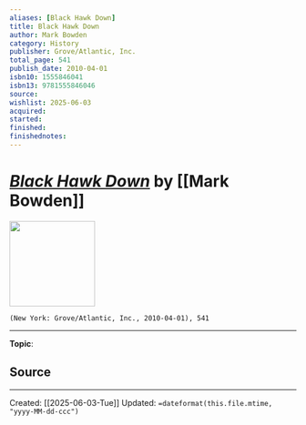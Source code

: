 ```yaml
---
aliases: [Black Hawk Down]
title: Black Hawk Down
author: Mark Bowden
category: History
publisher: Grove/Atlantic, Inc.
total_page: 541
publish_date: 2010-04-01
isbn10: 1555846041
isbn13: 9781555846046
source: 
wishlist: 2025-06-03
acquired: 
started: 
finished: 
finishednotes: 
---
```

# *[Black Hawk Down]()* by [[Mark Bowden]]

<img src="http://books.google.com/books/content?id=CXe4EAAAQBAJ&printsec=frontcover&img=1&zoom=1&edge=curl&source=gbs_api" width=150>

`(New York: Grove/Atlantic, Inc., 2010-04-01), 541`



--- 
**Topic**: 

**Source**
- 
 ---
Created: [[2025-06-03-Tue]]
Updated: `=dateformat(this.file.mtime, "yyyy-MM-dd-ccc")`